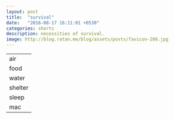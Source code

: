```yaml
---
layout: post
title:  "survival"
date:   "2016-08-17 16:11:01 +0530"
categories: shorts
description: necessities of survival.
image: http://blog.ratan.me/blog/assets/posts/favicon-200.jpg
---
```

<table cellpadding=10px>
<tr>
<td>
 <i class="fa fa-wifi fa-2x"></i> air
 </td>
 </tr>
 <tr>
<td>
  <i class="fa fa-cutlery fa-2x"></i> food
   </td>
 </tr>
 <tr>
<td>
  <i class="fa fa-tint fa-2x"></i> water
   </td>
 </tr>
 <tr>
<td>
  <i class="fa fa-home fa-2x"></i> shelter
   </td>
 </tr>
 <tr>
<td>
  <i class="fa fa-bed fa-2x"></i> sleep
  </td>
 </tr>
 <tr>
<td>
  <i class="fa fa-apple fa-2x"></i> mac
   </td>
 </tr>
